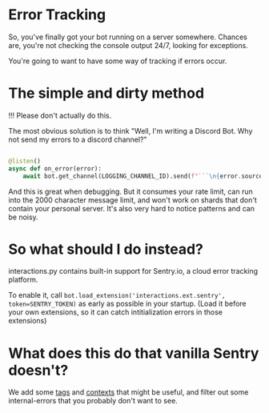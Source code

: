 # Error Tracking

So, you've finally got your bot running on a server somewhere.  Chances are, you're not checking the console output 24/7, looking for exceptions.

You're going to want to have some way of tracking if errors occur.

# The simple and dirty method

!!! Please don't actually do this.

The most obvious solution is to think "Well, I'm writing a Discord Bot.  Why not send my errors to a discord channel?"

```python

@listen()
async def on_error(error):
    await bot.get_channel(LOGGING_CHANNEL_ID).send(f"```\n{error.source}\n{error.error}\n```)
```

And this is great when debugging.  But it consumes your rate limit, can run into the 2000 character message limit, and won't work on shards that don't contain your personal server.  It's also very hard to notice patterns and can be noisy.

# So what should I do instead?

interactions.py contains built-in support for Sentry.io, a cloud error tracking platform.

To enable it, call `bot.load_extension('interactions.ext.sentry', token=SENTRY_TOKEN)` as early as possible in your startup. (Load it before your own extensions, so it can catch intitialization errors in those extensions)

# What does this do that vanilla Sentry doesn't?

We add some [tags](https://docs.sentry.io/platforms/python/enriching-events/tags/) and [contexts](https://docs.sentry.io/platforms/python/enriching-events/context/) that might be useful, and filter out some internal-errors that you probably don't want to see.
